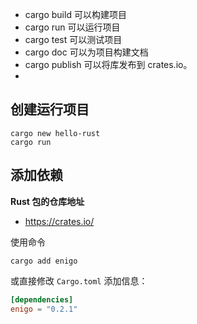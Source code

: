 
- cargo build 可以构建项目
- cargo run 可以运行项目
- cargo test 可以测试项目
- cargo doc 可以为项目构建文档
- cargo publish 可以将库发布到 crates.io。
- 
## 创建运行项目
```shell
cargo new hello-rust
cargo run
```

## 添加依赖

**Rust 包的仓库地址**

- https://crates.io/

使用命令
```shell
cargo add enigo
```
或直接修改 `Cargo.toml` 添加信息：
```toml
[dependencies]
enigo = "0.2.1"
```
